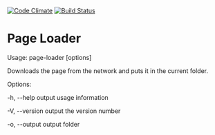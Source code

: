 [![Code Climate](https://codeclimate.com/github/antonazgarovich/project-lvl3-s71/badges/gpa.svg)](https://codeclimate.com/github/antonazgarovich/project-lvl2-s13) [![Build Status](https://travis-ci.org/antonazgarovich/project-lvl2-s13.svg?branch=master)](https://travis-ci.org/antonazgarovich/project-lvl2-s13)

# Page Loader

Usage: page-loader [options] <url>

Downloads the page from the network and puts it in the current folder.

Options:

-h, --help           output usage information

-V, --version        output the version number

-o, --output         output folder
